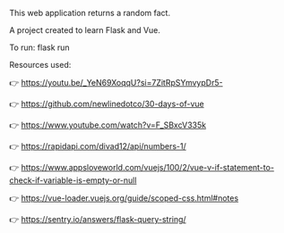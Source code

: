 This web application returns a random fact. 

A project created to learn Flask and Vue. 

To run: flask run

Resources used: 

👉 https://youtu.be/_YeN69XoqqU?si=7ZitRpSYmvypDr5-

👉 https://github.com/newlinedotco/30-days-of-vue

👉 https://www.youtube.com/watch?v=F_SBxcV335k

👉 https://rapidapi.com/divad12/api/numbers-1/ 

👉 https://www.appsloveworld.com/vuejs/100/2/vue-v-if-statement-to-check-if-variable-is-empty-or-null 

👉 https://vue-loader.vuejs.org/guide/scoped-css.html#notes

👉 https://sentry.io/answers/flask-query-string/
